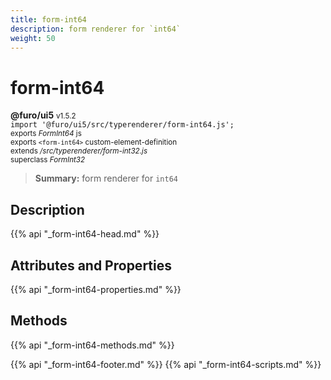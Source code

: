 ```yaml
---
title: form-int64
description: form renderer for `int64`
weight: 50
---
```


# form-int64
**@furo/ui5** <small>v1.5.2</small>
<br>`import '@furo/ui5/src/typerenderer/form-int64.js';`<small>
<br>exports *FormInt64* js
<br>exports `<form-int64>` custom-element-definition
<br>extends */src/typerenderer/form-int32.js*
<br>superclass *FormInt32*</small>

> **Summary:** form renderer for `int64`

## Description



{{% api "_form-int64-head.md" %}}

## Attributes and Properties
{{% api "_form-int64-properties.md" %}}



## Methods
{{% api "_form-int64-methods.md" %}}





{{% api "_form-int64-footer.md" %}}
{{% api "_form-int64-scripts.md" %}}
